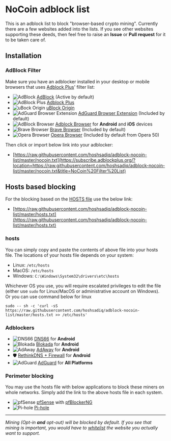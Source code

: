# NoCoin adblock list
This is an adblock list to block "browser-based crypto mining". Currently there are a few websites added into the lists. If you see other websites supporting these deeds, then feel free to raise an **Issue** or **Pull request** for it to be taken care of.

## Installation

### AdBlock Filter
Make sure you have an adblocker installed in your desktop or mobile browsers that uses [Adblock Plus](https://adblockplus.org/)' filter list:
* ![AdBlock](https://i.imgur.com/3KbyifF.png) [AdBlock](https://getadblock.com) (Active by default)
* ![AdBlock Plus](https://i.imgur.com/kPRCfhu.png) [Adblock Plus](https://adblockplus.org/)
* ![uBock Origin](https://i.imgur.com/PSFuzKb.png) [uBlock Origin](https://github.com/gorhill/uBlock)
* ![AdGuard Browser Extension](https://i.imgur.com/zmMHq2j.png) [AdGuard Browser Extension](https://adguard.com/en/adguard-browser-extension/overview.html) (Included by default)
* ![AdBlock Browser](https://i.imgur.com/6pkmjA0.png) [Adblock Browser](https://adblockbrowser.org/) for **Android** and **iOS** devices
* ![Brave Browser](https://user-images.githubusercontent.com/831718/32730079-e80c013c-c853-11e7-83b4-7443bc489581.png) [Brave Browser](https://www.brave.com) (Included by default)
* ![Opera Browser](https://i.imgur.com/bP0t9xc.png) [Opera Browser](https://www.opera.com) (Included by default from Opera 50)


Then click or import below link into your adblocker:
- [https://raw.githubusercontent.com/hoshsadiq/adblock-nocoin-list/master/nocoin.txt](https://subscribe.adblockplus.org/?location=https://raw.githubusercontent.com/hoshsadiq/adblock-nocoin-list/master/nocoin.txt&title=NoCoin%20Filter%20List)

## Hosts based blocking
For the blocking based on the [HOSTS file](https://en.wikipedia.org/wiki/Hosts_(file)) use the below link:
- [https://raw.githubusercontent.com/hoshsadiq/adblock-nocoin-list/master/hosts.txt](https://raw.githubusercontent.com/hoshsadiq/adblock-nocoin-list/master/hosts.txt)

### hosts
You can simply copy and paste the contents of above file into your hosts file. The locations of your hosts file depends on your system:
- Linux: `/etc/hosts`
- MacOS: `/etc/hosts`
- Windows: `C:\Windows\System32\drivers\etc\hosts`

Whichever OS you use, you will require escalated privileges to edit the file (either use `sudo` for Linux/MacOS or administrative account on Windows). Or you can use command below for linux

```
sudo -- sh -c 'curl -sS https://raw.githubusercontent.com/hoshsadiq/adblock-nocoin-list/master/hosts.txt >> /etc/hosts'
```

### Adblockers
* ![DNS66](https://i.imgur.com/XFBuNqj.png) [DNS66](https://github.com/julian-klode/dns66) for **Android**
* ![Blokada](https://i.imgur.com/XB1l9aG.png) [Blokada](http://blokada.org/) for **Android**
* ![AdAway](https://i.imgur.com/AdWsIxw.png) [AdAway](https://github.com/AdAway/AdAway) for **Android**
* :shield: [RethinkDNS + Firewall](https://rethinkdns.com/app) for **Android**
* ![AdGuard](https://i.imgur.com/zmMHq2j.png) [AdGuard](https://adguard.com) for **All Platforms**

### Perimeter blocking
You may use the hosts file with below applications to block these miners on whole networks. Simply add the link to the above hosts file in each system.

* ![pfSense](https://i.imgur.com/ElyO5Ie.png) [pfSense](https://www.pfsense.org/) with [pfBlockerNG](https://www.tecmint.com/install-configure-pfblockerng-dns-black-listing-in-pfsense/)
* ![Pi-hole](https://i.imgur.com/0mgKKma.png) [Pi-hole](https://pi-hole.net)

---

_Mining (Opt-in **and** opt-out) will be blocked by default. If you see that mining is important, you would have to [whitelist](https://adblockplus.org/filters#whitelist) the website you actually want to support._
